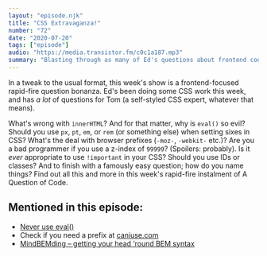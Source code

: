 ```yaml
---
layout: "episode.njk"
title: "CSS Extravaganza!"
number: "72"
date: "2020-07-20"
tags: ["episode"]
audio: "https://media.transistor.fm/c0c1a187.mp3"
summary: "Blasting through as many of Ed's questions about frontend coding as we can in 30 minutes."
---
```


In a tweak to the usual format, this week's show is a frontend-focused rapid-fire question bonanza. Ed's been doing some CSS work this week, and has *a lot* of questions for Tom (a self-styled CSS expert, whatever that means).

What's wrong with `innerHTML`? And for that matter, why is `eval()` so evil? Should you use `px`, `pt`, `em`, or `rem` (or something else) when setting sixes in CSS? What's the deal with browser prefixes (`-moz-`, `-webkit-` etc.)? Are you a bad programmer if you use a z-index of `99999`? (Spoilers: probably). Is it *ever* appropriate to use `!important` in your CSS? Should you use IDs or classes? And to finish with a famously easy question; how do you name things? Find out all this and more in this week's rapid-fire instalment of A Question of Code.

## Mentioned in this episode:

* [Never use eval()](https://developer.mozilla.org/en-US/docs/Web/JavaScript/Reference/Global_Objects/eval)
* Check if you need a prefix at [caniuse.com](https://caniuse.com/)
* [MindBEMding – getting your head ’round BEM syntax](https://csswizardry.com/2013/01/mindbemding-getting-your-head-round-bem-syntax/)
